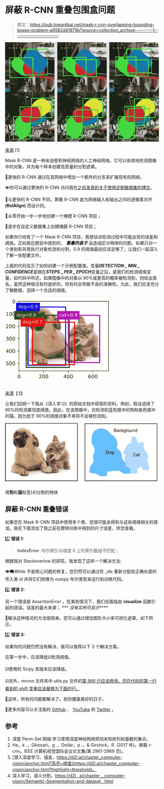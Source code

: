 # 屏蔽 R-CNN 重叠包围盒问题

> 原文：<https://pub.towardsai.net/mask-r-cnn-overlapping-bounding-boxes-problem-a9582d41875b?source=collection_archive---------1----------------------->

![](img/ef08b33d8de5f263ba262866a8c6ddaf.png)

[来源](https://www.researchgate.net/publication/324908056_Deep_Perm-Set_Net_Learn_to_Predict_Sets_with_Unknown_Permutation_and_Cardinality_Using_Deep_Neural_Networks) [1]

Mask R-CNN 是一种来自卷积神经网络的人工神经网络。它可以有效地检测图像中的对象，并为每个样本创建高质量的分割遮罩。

🔹更快的 R-CNN 通过在其网络中增加一个额外的分支来扩展现有的网络。

🔊你可以通过更快的 R-CNN 访问我在[之前发表的关于使用定制数据集的博文](/training-faster-r-cnn-using-tensorflow-object-detection-api-with-a-custom-dataset-88dd525666fd)。

🔹与更快的 R-CNN 不同，屏蔽 R-CNN 是为网络输入和输出之间的逐像素对齐 **(RoIAlign)** 而设计的。

🔔从零开始一步一步地创建一个掩模 R-CNN 项目；

🔔逐步在自定义数据集上创建掩膜 R-CNN 项目；

如果你已经有了一个 Mask R-CNN 项目，我想谈谈检测过程中可能出现的误差和阈值。正如我在题目中提到的， ***重叠的盒子*** 会造成区分物体的问题。如果只对一个类别和背景执行对象检测和分割，0.9 的阈值最初应该足够了。让我们一起深入了解一些配置文件。

上面的代码显示了如何创建一个示例配置类。变量***DETECTION _ MIN _ CONFIDENCE***紧跟在***STEPS _ PER _ EPOCH***变量之后，是我们的检测阈值变量。如代码中所述，如果图像中的对象以 90%或更高的概率被检测到，则给出类名。虽然这种情况有时是好的，但有时会导致不良的准确性。为此，我们应该充分了解数据，选择一个合适的阈值。

![](img/4b26c5330201af3fc8e735409691a72e.png)

[来源](https://d2l.ai/chapter_computer-vision/anchor.html?highlight=threshold)【3】

让我们回顾一下我从《深入学习》的原始文档中获取的资料。例如，假设选择了 90%的检测置信度阈值。因此，在该图像中，仅检测到蓝色框中的狗和紫色框中的猫。因为低于 90%的阈值对象不幸将不会被检测到。

![](img/1f48f3a614660933e9bcdd17fe00be11.png)

用**狗**和**猫**标签[4]分割的物体

## 屏蔽 R-CNN 重叠错误

如果您在 Mask R-CNN 项目中使用多个类，您很可能会得到与这些阈值相关的错误。我在下面添加了我之前在模特训练中得到的尺寸误差，供您查看。

1️⃣ **错误 1:**

> **IndexError** :布尔索引与维度 0 上的索引数组不匹配；

根据我对 Stackoverlow 的研究，我发现了这样一个解决方法:

👁‍🗨While 不是核心问题的修复，您仍然可以通过将 _idx 重新分配给正确长度的传入类 id 并将它们转换为 numpy 布尔类型来运行和训练代码。

2️⃣ **错误 2:**

另一个错误是 *AssertionError* 。在某些情况下，我们会面临由 **visualize** 函数引起的错误。误差的最大来源；
*** *没有实例可显示*****

🧵解决这种情况的方法很简单。您可以通过增加图形大小来可视化遮罩，如下所示。

3️⃣ **错误 3:**

如果你的问题仍然没有解决，我可以推荐以下 3 个解决方案。

在第一步中，应该降低☑️检测阈值。

☑️使用的 Scipy 库版本应该降级。

☑️️另外，mrcnn 文件夹中 utils.py 文件的[第 866 行应该修改。您在代码的第一行看到的 shift 变量应该替换为下面的行。](https://github.com/matterport/Mask_RCNN/blob/3deaec5d902d16e1daf56b62d5971d428dc920bc/mrcnn/utils.py#L866)

📣这样，所有的问题都解决了。祝你健康美好的日子。

🎉更多内容可以关注我的 [GitHub](https://github.com/BuseYaren) 、 [YouTube](https://www.youtube.com/channel/UCzAODG3wgdKtRov8VvyXvtw) 和 [Twitter](https://twitter.com/BuseYarenTekin) 。

## 参考

1.  深度 Perm-Set 网络:学习使用深度神经网络预测未知排列和基数的集合。
2.  He，k .，Gkioxari，g .，Dollár，p .，& Girshick，R. (2017 年)。屏蔽 r-cnn。IEEE 计算机视觉国际会议论文集(第 2961-2969 页)。
3.  [潜入深度学习，锚盒，https://d2l.ai/chapter_computer-vision/anchor.html?高亮=阈值](https://d2l.ai/chapter_computer-vision/anchor.html?highlight=threshold)。
4.  深入学习，语义分割，[https://d2l . ai/chapter _ computer-vision/Semantic-Segmentation-and-dataset . html](https://d2l.ai/chapter_computer-vision/semantic-segmentation-and-dataset.html)